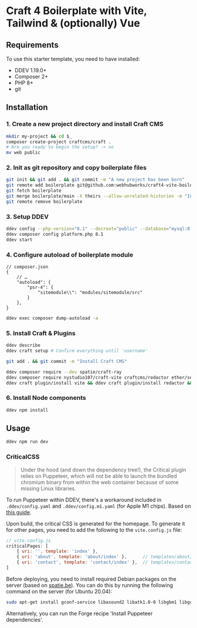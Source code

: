 # Craft 4 Boilerplate with Vite, Tailwind & (optionally) Vue

## Requirements
To use this starter template, you need to have installed:
- DDEV 1.19.0+
- Composer 2+
- PHP 8+
- git

## Installation
### 1. Create a new project directory and install Craft CMS
```bash
mkdir my-project && cd $_
composer create-project craftcms/craft .
# Are you ready to begin the setup? -> no
mv web public
```

### 2. Init as git repository and copy boilerplate files
```bash
git init && git add . && git commit -m "A new project has been born"
git remote add boilerplate git@github.com:webhubworks/craft4-vite-boilerplate.git
git fetch boilerplate
git merge boilerplate/main -X theirs --allow-unrelated-histories -m "Install boilerplate files"
git remote remove boilerplate
```

### 3. Setup DDEV
```bash
ddev config --php-version="8.1" --docroot="public" --database="mysql:8.0" # --mutagen-enabled=true
ddev composer config platform.php 8.1
ddev start
```

### 4. Configure autoload of boilerplate module
```
// composer.json
{
    // …
    "autoload": {
        "psr-4": {
            "sitemodule\\": "modules/sitemodule/src"
        }
    },
}
```
```bash
ddev exec composer dump-autoload -a
```

### 5. Install Craft & Plugins
```bash
ddev describe
ddev craft setup # Confirm everything until 'username'

git add . && git commit -m "Install Craft CMS"

ddev composer require --dev spatie/craft-ray
ddev composer require nystudio107/craft-vite craftcms/redactor ether/seo
ddev craft plugin/install vite && ddev craft plugin/install redactor && ddev craft plugin/install seo  
```

### 6. Install Node components
```bash
ddev npm install
```

## Usage
```bash
ddev npm run dev
```

### CriticalCSS
>Under the hood (and down the dependency tree!), the Critical plugin relies on Puppeteer, which will not be able to launch the bundled chromium binary from within the web container because of some missing Linux libraries.

To run Puppeteer within DDEV, there's a workaround included in `.ddev/config.yaml` and `.ddev/config.m1.yaml` (for Apple M1 chips). Based on [this guide](https://github.com/onedarnleyroad/craftcms/wiki/Generating-Critical-CSS).

Upon build, the critical CSS is generated for the homepage. To generate it for other pages, you need to add the following to the `vite.config.js` file:

```js
// vite.config.js
criticalPages: [
    { uri: '', template: 'index' },
    { uri: 'about', template: 'about/index' },      // templates/about/index.twig
    { uri: 'contact', template: 'contact/index' },  // templates/contact/index.twig
]
```

Before deploying, you need to install required Debian packages on the server (based on [spatie.be](https://spatie.be/docs/browsershot/v2/requirements#content-installing-puppeteer-a-forge-provisioned-server)). You can do this by running the following command on the server (for Ubuntu 20.04):

```bash
sudo apt-get install gconf-service libasound2 libatk1.0-0 libgbm1 libgcc1 libgcc1 libgconf-2-4 libgtk-3-0 libx11-xcb1 libxcomposite1 libxcursor1 libxdamage1 libxfixes3 libxi6 libxrandr2 libxss1 libxtst6 fonts-liberation libappindicator1 xdg-utils libgbm-dev libxshmfence-dev
```

Alternatively, you can run the Forge recipe 'Install Puppeteer dependencies'.
